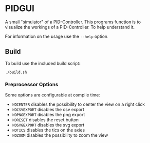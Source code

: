 # PIDGUI

A small "simulator" of a PID-Controller. This programs function is to visualize
the workings of a PID-Controller. To help understand it.

For information on the usage use the `--help` option.

## Build

To build use the included build script:

```
./build.sh
```

### Preprocessor Options

Some options are configurable at compile time:

  * `NOCENTER` disables the possibility to center the view on a right click
  * `NOCSVEXPORT` disables the csv export
  * `NOPNGEXPORT` disables the png export
  * `NORESET` disables the reset button
  * `NOSVGEXPORT` disables the svg export
  * `NOTICS` disables the tics on the axies
  * `NOZOOM` disables the possibility to zoom the view
